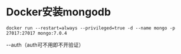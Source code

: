 # Docker安装mongodb

```shell
docker run --restart=always --privileged=true -d --name mongo -p 27017:27017 mongo:7.0.4
```

--auth（auth可不用即不开验证）
